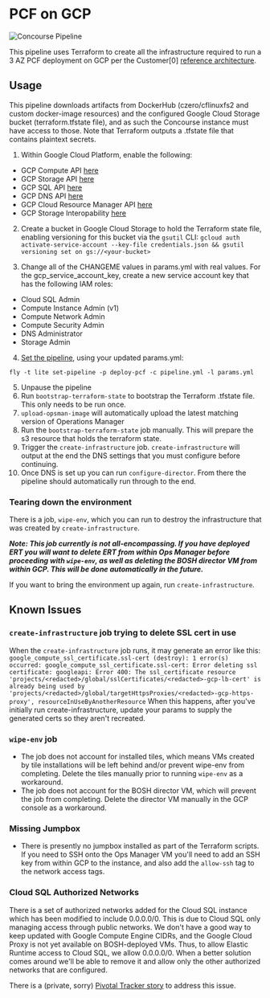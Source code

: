 # PCF on GCP

![Concourse Pipeline](embed.png)

This pipeline uses Terraform to create all the infrastructure required to run a
3 AZ PCF deployment on GCP per the Customer[0] [reference
architecture](http://docs.pivotal.io/pivotalcf/1-10/refarch/gcp/gcp_ref_arch.html).

## Usage

This pipeline downloads artifacts from DockerHub (czero/cflinuxfs2 and custom
docker-image resources) and the configured Google Cloud Storage bucket
(terraform.tfstate file), and as such the Concourse instance must have access
to those. Note that Terraform outputs a .tfstate file that contains plaintext
secrets.

1. Within Google Cloud Platform, enable the following:
  * GCP Compute API [here](https://console.cloud.google.com/apis/api/compute_component)
  * GCP Storage API [here](https://console.cloud.google.com/apis/api/storage_component)
  * GCP SQL API [here](https://console.developers.google.com/apis/api/sqladmin.googleapis.com)
  * GCP DNS API [here](https://console.cloud.google.com/apis/api/dns)
  * GCP Cloud Resource Manager API [here](https://console.cloud.google.com/apis/api/cloudresourcemanager.googleapis.com/overview)
  * GCP Storage Interopability [here](https://console.cloud.google.com/storage/settings)

2. Create a bucket in Google Cloud Storage to hold the Terraform state file, enabling versioning for this bucket via the `gsutil` CLI: `gcloud auth activate-service-account --key-file credentials.json && gsutil versioning set on gs://<your-bucket>`

3. Change all of the CHANGEME values in params.yml with real values. For the gcp_service_account_key, create a new service account key that has the following IAM roles:
  * Cloud SQL Admin
  * Compute Instance Admin (v1)
  * Compute Network Admin
  * Compute Security Admin
  * DNS Administrator
  * Storage Admin

4. [Set the pipeline](http://concourse.ci/single-page.html#fly-set-pipeline), using your updated params.yml:
  ```
  fly -t lite set-pipeline -p deploy-pcf -c pipeline.yml -l params.yml
  ```

5. Unpause the pipeline
6. Run `bootstrap-terraform-state` to bootstrap the Terraform .tfstate file. This only needs to be run once.
7. `upload-opsman-image` will automatically upload the latest matching version of Operations Manager
8. Run the `bootstrap-terraform-state` job manually. This will prepare the s3 resource that holds the terraform state.
9. Trigger the `create-infrastructure` job. `create-infrastructure` will output at the end the DNS settings that you must configure before continuing.
10. Once DNS is set up you can run `configure-director`. From there the pipeline should automatically run through to the end.

### Tearing down the environment

There is a job, `wipe-env`, which you can run to destroy the infrastructure
that was created by `create-infrastructure`.

_**Note: This job currently is not all-encompassing. If you have deployed ERT you will want to delete ERT from within Ops Manager before proceeding with `wipe-env`, as well as deleting the BOSH director VM from within GCP. This will be done automatically in the future.**_

If you want to bring the environment up again, run `create-infrastructure`.

## Known Issues

### `create-infrastructure` job trying to delete SSL cert in use

When the `create-infrastructure` job runs, it may generate an error like this:
`google_compute_ssl_certificate.ssl-cert (destroy): 1 error(s) occurred:
google_compute_ssl_certificate.ssl-cert: Error deleting ssl certificate: googleapi: Error 400: The ssl_certificate resource 'projects/<redacted>/global/sslCertificates/<redacted>-gcp-lb-cert' is already being used by 'projects/<redacted>/global/targetHttpsProxies/<redacted>-gcp-https-proxy', resourceInUseByAnotherResource`
When this happens, after you've initially run create-infrastructure, update your params to supply the generated certs so they aren't recreated.

### `wipe-env` job
* The job does not account for installed tiles, which means VMs created by tile
  installations will be left behind and/or prevent wipe-env from completing.
  Delete the tiles manually prior to running `wipe-env` as a workaround.
* The job does not account for the BOSH director VM, which will prevent the job
  from completing. Delete the director VM manually in the GCP console as a
  workaround.

### Missing Jumpbox
* There is presently no jumpbox installed as part of the Terraform scripts. If
  you need to SSH onto the Ops Manager VM you'll need to add an SSH key from
  within GCP to the instance, and also add the `allow-ssh` tag to the network
  access tags.

### Cloud SQL Authorized Networks

There is a set of authorized networks added for the Cloud SQL instance which
has been modified to include 0.0.0.0/0. This is due to Cloud SQL only
managing access through public networks. We don't have a good way to keep
updated with Google Compute Engine CIDRs, and the Google Cloud Proxy is not
yet available on BOSH-deployed VMs. Thus, to allow Elastic Runtime access to
Cloud SQL, we allow 0.0.0.0/0. When a better solution comes around we'll be
able to remove it and allow only the other authorized networks that are
configured.

There is a (private, sorry) [Pivotal Tracker
story](https://www.pivotaltracker.com/n/projects/975916/stories/133642819) to
address this issue.

